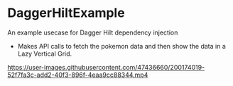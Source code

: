 # DaggerHiltExample
An example usecase for Dagger Hilt dependency injection

- Makes API calls to fetch the pokemon data and then show the data in a Lazy Vertical Grid.

https://user-images.githubusercontent.com/47436660/200174019-52f7fa3c-add2-40f3-896f-4eaa9cc88344.mp4

